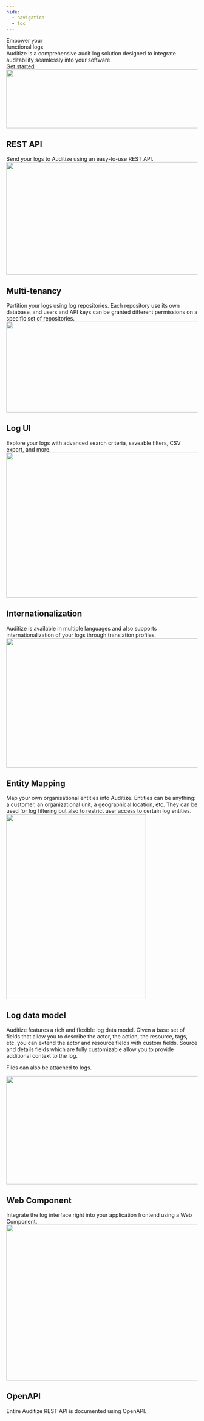 ```yaml
---
hide:
  - navigation
  - toc
---
```


<!-- Hide page title -->
<style>
.md-content .md-typeset h1 {
  display: none;
}
</style>

<div class="adz-hero">
  <div class='adz-hero-title'>
    <span class='adz-hero-text-black'>Empower your</span><br/>
    <span class='adz-hero-text-blue'>functional logs</span><br/>
  </div>
  <div class='adz-hero-subtitle'>
    Auditize is a comprehensive audit log solution designed to integrate auditability seamlessly into your software.
  </div>
  <a href='install' class='md-button'>
    Get started
  </a>
</div>

<div class="adz-features">
  <div class="adz-feature">
    <div class="adz-feature-image">
      <a href="sending-logs">
        <img src='/assets/intro-send-log-curl.png' width="649" height="154"/>
      </a>
    </div>
    <div class="adz-feature-text">
      <h2>REST API</h2>
      Send your logs to Auditize using an easy-to-use REST API.
    </div>
  </div>

  <div class="adz-feature">
    <div class="adz-feature-image">
      <a href="overview#log-repositories">
        <img src='/assets/repositories.png' width="532" height="296"/>
      </a>
    </div>
    <div class="adz-feature-text">
      <h2>Multi-tenancy</h2>
      Partition your logs using log repositories. Each repository use its own database, and users and API keys can be granted different permissions on a specific set of repositories.
    </div>
  </div>

  <div class="adz-feature">
    <div class="adz-feature-image">
      <img src='/assets/intro-log-ui.png' width="598" height="238"/>
    </div>
    <div class="adz-feature-text">
      <h2>Log UI</h2>
      Explore your logs with advanced search criteria, saveable filters, CSV export, and more.
    </div>
  </div>

  <div class="adz-feature">
    <div class="adz-feature-image">
      <a href="overview#log-i18n-profiles">
        <img src='/assets/intro-log-ui-fr.png' width="599" height="381"/>
      </a>
    </div>
    <div class="adz-feature-text">
      <h2>Internationalization</h2>
      Auditize is available in multiple languages and also supports internationalization of your logs through translation profiles.
    </div>
  </div>

  <div class="adz-feature">
    <div class="adz-feature-image">
      <a href="logs#entity_path">
        <img src='/assets/intro-log-entities.png' width="536" height="340"/>
      </a>
    </div>
    <div class="adz-feature-text">
      <h2>Entity Mapping</h2>
      Map your own organisational entities into Auditize. Entities can be anything: a customer, an organizational unit, a geographical location, etc. They can be used for log filtering but also to restrict user access to certain log entities.
    </div>
  </div>

  <div class="adz-feature">
    <div class="adz-feature-image">
      <a href="logs">
        <img src='/assets/intro-log-data-model.png' width="368" height="486"/>
      </a>
    </div>
    <div class="adz-feature-text">
      <h2>Log data model</h2>
      <p>Auditize features a rich and flexible log data model. Given a base set of fields that allow you to describe the actor, the action, the resource, tags, etc. you can extend the actor and resource fields with custom fields. Source and details fields which are fully customizable allow you to provide additional context to the log.</p>
      <p>Files can also be attached to logs.</p>
    </div>
  </div>

  <div class="adz-feature">
    <div class="adz-feature-image">
      <a href="web-component">
        <img src='/assets/intro-web-component-integration.png' width="528" height="284"/>
      </a>
    </div>
    <div class="adz-feature-text">
      <h2>Web Component</h2>
      Integrate the log interface right into your application frontend using a Web Component.
    </div>
  </div>

  <div class="adz-feature">
    <div class="adz-feature-image">
      <a href="api.html">
        <img src='/assets/intro-openapi.png' width="543" height="409"/>
      </a>
    </div>
    <div class="adz-feature-text">
      <h2>OpenAPI</h2>
      Entire Auditize REST API is documented using OpenAPI.
    </div>
  </div>
</div>
